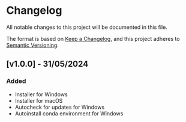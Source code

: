 <!-- 
CHANGELOG.md       
Made on 31/05/2024         
Contributed by Arian Farzad
Last edited on 31/05/2024

Contains the changelog of the Activity Browser Installer & Updator
-->

# Changelog

All notable changes to this project will be documented in this file.

The format is based on [Keep a Changelog](https://keepachangelog.com/en/1.1.0/),
and this project adheres to [Semantic Versioning](https://semver.org/spec/v2.0.0.html).

## [v1.0.0] - 31/05/2024

### Added

- Installer for Windows
- Installer for macOS
- Autocheck for updates for Windows
- Autoinstall conda environment for Windows
